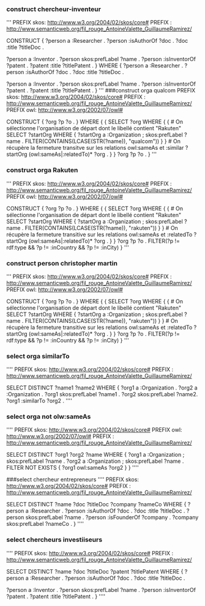 ### construct chercheur-inventeur
'''
PREFIX skos: <http://www.w3.org/2004/02/skos/core#>
PREFIX : <http://www.semanticweb.org/fil_rouge_AntoineValette_GuillaumeRamirez/>

CONSTRUCT {
  ?person a :Researcher .
  ?person :isAuthorOf ?doc .
  ?doc :title ?titleDoc .
  
  ?person a :Inventor .
  ?person skos:prefLabel ?name .
  ?person :isInventorOf ?patent .
  ?patent :title ?titlePatent .
}
WHERE {
  ?person a :Researcher .
  ?person :isAuthorOf ?doc .
  ?doc :title ?titleDoc .

  ?person a :Inventor .
  ?person skos:prefLabel ?name .
  ?person :isInventorOf ?patent .
  ?patent :title ?titlePatent .
}
'''
###construct orga qualcom
PREFIX skos: <http://www.w3.org/2004/02/skos/core#>
PREFIX : <http://www.semanticweb.org/fil_rouge_AntoineValette_GuillaumeRamirez/>
PREFIX owl: <http://www.w3.org/2002/07/owl#>

CONSTRUCT {
  ?org ?p ?o .
}
WHERE {
  {
    SELECT ?org WHERE {
      {
        # On sélectionne l'organisation de départ dont le libellé contient "Rakuten"
        SELECT ?startOrg WHERE {
          ?startOrg a :Organization ;
                    skos:prefLabel ?name .
          FILTER(CONTAINS(LCASE(STR(?name)), "qualcom"))
        }
      }
      # On récupère la fermeture transitve sur les relations owl:sameAs et :similar
      ?startOrg (owl:sameAs|:relatedTo)* ?org .
    }
  }
  ?org ?p ?o .
}
'''

### construct orga Rakuten
'''
PREFIX skos: <http://www.w3.org/2004/02/skos/core#>
PREFIX : <http://www.semanticweb.org/fil_rouge_AntoineValette_GuillaumeRamirez/>
PREFIX owl: <http://www.w3.org/2002/07/owl#>

CONSTRUCT {
  ?org ?p ?o .
}
WHERE {
  {
    SELECT ?org WHERE {
      {
        # On sélectionne l'organisation de départ dont le libellé contient "Rakuten"
        SELECT ?startOrg WHERE {
          ?startOrg a :Organization ;
                    skos:prefLabel ?name .
          FILTER(CONTAINS(LCASE(STR(?name)), "rakuten"))
        }
      }
      # On récupère la fermeture transitive sur les relations owl:sameAs et :relatedTo
      ?startOrg (owl:sameAs|:relatedTo)* ?org .
    }
  }
  ?org ?p ?o .
  FILTER(?p != rdf:type && ?p != :inCountry && ?p != :inCity)
}
'''

### construct person christopher martin
'''
PREFIX skos: <http://www.w3.org/2004/02/skos/core#>
PREFIX : <http://www.semanticweb.org/fil_rouge_AntoineValette_GuillaumeRamirez/>
PREFIX owl: <http://www.w3.org/2002/07/owl#>

CONSTRUCT {
  ?org ?p ?o .
}
WHERE {
  {
    SELECT ?org WHERE {
      {
        # On sélectionne l'organisation de départ dont le libellé contient "Rakuten"
        SELECT ?startOrg WHERE {
          ?startOrg a :Organization ;
                    skos:prefLabel ?name .
          FILTER(CONTAINS(LCASE(STR(?name)), "rakuten"))
        }
      }
      # On récupère la fermeture transitive sur les relations owl:sameAs et :relatedTo
      ?startOrg (owl:sameAs|:relatedTo)* ?org .
    }
  }
  ?org ?p ?o .
  FILTER(?p != rdf:type && ?p != :inCountry && ?p != :inCity)
}
'''

### select orga similarTo
''''
PREFIX skos: <http://www.w3.org/2004/02/skos/core#>
PREFIX : <http://www.semanticweb.org/fil_rouge_AntoineValette_GuillaumeRamirez/>

SELECT DISTINCT ?name1 ?name2
WHERE {
    ?org1 a :Organization .
    ?org2 a :Organization .
    ?org1 skos:prefLabel ?name1 .
    ?org2 skos:prefLabel ?name2.
    ?org1 :similarTo ?org2 .
''''

### select orga not olw:sameAs
''''
PREFIX skos: <http://www.w3.org/2004/02/skos/core#>
PREFIX owl: <http://www.w3.org/2002/07/owl#>
PREFIX : <http://www.semanticweb.org/fil_rouge_AntoineValette_GuillaumeRamirez/>

SELECT DISTINCT ?org1 ?org2 ?name
WHERE {
  ?org1 a :Organization ;
        skos:prefLabel ?name .
  ?org2 a :Organization ;
        skos:prefLabel ?name .
  FILTER NOT EXISTS { ?org1 owl:sameAs ?org2 }
}
''''

###select chercheur entrepreneurs
''''
PREFIX skos: <http://www.w3.org/2004/02/skos/core#>
PREFIX : <http://www.semanticweb.org/fil_rouge_AntoineValette_GuillaumeRamirez/>

SELECT DISTINCT ?name ?doc ?titleDoc ?company ?nameCo
WHERE {
  ?person a :Researcher .
  ?person :isAuthorOf ?doc .
  ?doc :title ?titleDoc .
  ?person skos:prefLabel ?name .
  ?person :isFounderOf ?company .
  ?company skos:prefLabel ?nameCo .
}
''''

### select chercheurs investiiseurs
''''
PREFIX skos: <http://www.w3.org/2004/02/skos/core#>
PREFIX : <http://www.semanticweb.org/fil_rouge_AntoineValette_GuillaumeRamirez/>

SELECT DISTINCT ?name ?doc ?titleDoc ?patent ?titlePatent
WHERE {
  ?person a :Researcher .
  ?person :isAuthorOf ?doc .
  ?doc :title ?titleDoc .

  ?person a :Inventor .
  ?person skos:prefLabel ?name .
  ?person :isInventorOf ?patent .
  ?patent :title ?titlePatent .
}
''''
